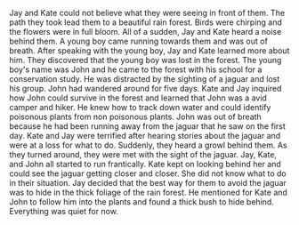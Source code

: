 Jay and Kate could not believe what they were seeing in front of them. The path they took lead them to a beautiful rain forest. Birds were chirping and the flowers were in full bloom. All of a sudden, Jay and Kate heard a noise behind them. A young boy came running towards them and was out of breath. After speaking with the young boy, Jay and Kate learned more about him. They discovered that the young boy was lost in the forest. The young boy's name was John and he came to the forest with his school for a conservation study. He was distracted by the sighting of a  jaguar and lost his group. John had wandered around for five days. Kate and Jay inquired how John could survive in the forest and learned that John was a avid camper and hiker. He knew how to track down water and could identify poisonous plants from non poisonous plants. John was out of breath because he had been running away from the jaguar that he saw on the first day. Kate and Jay were terrified after hearing stories about the jaguar and were at a loss for what to do. Suddenly, they heard a growl behind them. As they turned around, they were met with the sight of the jaguar. Jay, Kate, and John all started to run frantically. Kate kept on looking behind her and could see the jaguar getting closer and closer. She did not know what to do in their situation. Jay decided that the best way for them to avoid the jaguar was to hide in the thick foliage of the rain forest. He mentioned for Kate and John to follow him into the plants and found a thick bush to hide behind. Everything was quiet for now. 
